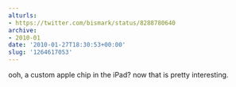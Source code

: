 ```yaml
---
alturls:
- https://twitter.com/bismark/status/8288780640
archive:
- 2010-01
date: '2010-01-27T18:30:53+00:00'
slug: '1264617053'
---
```


ooh, a custom apple chip in the iPad? now that is pretty interesting.

